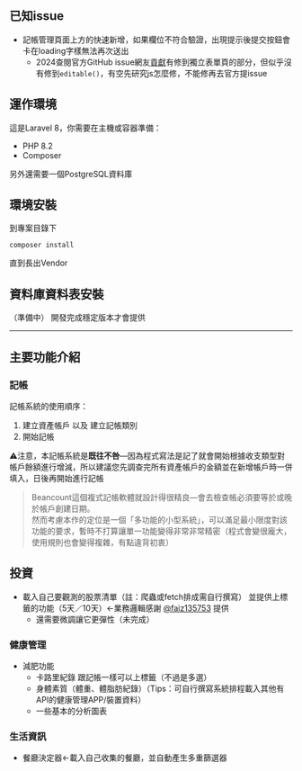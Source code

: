 ## 已知issue
- 記帳管理頁面上方的快速新增，如果欄位不符合驗證，出現提示後提交按鈕會卡在loading字樣無法再次送出
    - 2024查閱官方GitHub issue網友[貢獻](https://github.com/z-song/laravel-admin/pull/5385)有修到獨立表單頁的部分，但似乎沒有修到`editable()`，有空先研究js怎麼修，不能修再去官方提issue

## 運作環境
這是Laravel 8，你需要在主機或容器準備：
- PHP 8.2
- Composer

另外還需要一個PostgreSQL資料庫

## 環境安裝
到專案目錄下
```shell
composer install
```
直到長出Vendor

## 資料庫資料表安裝
（準備中）
開發完成穩定版本才會提供

***
## 主要功能介紹
### 記帳
記帳系統的使用順序：
1. 建立資產帳戶 以及 建立記帳類別
2. 開始記帳

⚠️注意，本記帳系統是**既往不咎**—因為程式寫法是記了就會開始根據收支類型對帳戶餘額進行增減，所以建議您先調查完所有資產帳戶的金額並在新增帳戶時一併填入，日後再開始進行記帳

>Beancount這個複式記帳軟體就設計得很精良—會去檢查帳必須要等於或晚於帳戶創建日期。<br>
>然而考慮本作的定位是一個「多功能的小型系統」，可以滿足最小限度對該功能的要求，暫時不打算讓單一功能變得非常非常精密（程式會變很龐大，使用規則也會變得複雜，有點違背初衷）

## 投資
- 載入自己要觀測的股票清單（註：爬蟲或fetch排成需自行撰寫） 並提供上標籤的功能（5天／10天）<-業務邏輯感謝 [@faiz135753](https://github.com/faiz135753) 提供
  - 還需要微調讓它更彈性（未完成）
 
### 健康管理
- 減肥功能
  - 卡路里紀錄 跟記帳一樣可以上標籤（不過是多選）
  - 身體素質（體重、體脂肪紀錄）（Tips：可自行撰寫系統排程載入其他有API的健康管理APP/裝置資料）
  - 一些基本的分析圖表

### 生活資訊
- 餐廳決定器<-載入自己收集的餐廳，並自動產生多重篩選器
